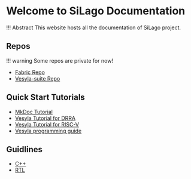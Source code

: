 # Welcome to SiLago Documentation

!!! Abstract
	This website hosts all the documentation of SiLago project.

## Repos
!!! warning
	Some repos are private for now!

- [Fabric Repo](https://github.com/silagokth/SiLagoNN)
- [Vesyla-suite Repo](https://github.com/silagokth/vesyla-suite-4)

## Quick Start Tutorials
- [MkDoc Tutorial](Guideline/Mkdocs-tutorial)
- [Vesyla Tutorial for DRRA](Docs/ToolChain/Vesyla-suite/Tutorial_DRRA)
- [Vesyla Tutorial for RISC-V](Docs/ToolChain/Vesyla-suite/Tutorial_RISCV)
- [Vesyla programming guide](Docs/ToolChain/Vesyla-suite/VesylaProgrammingGuide)

## Guidlines
- [C++](Guideline/Style-guide-cpp)
- [RTL](Guideline/Style-guide-rtl)
